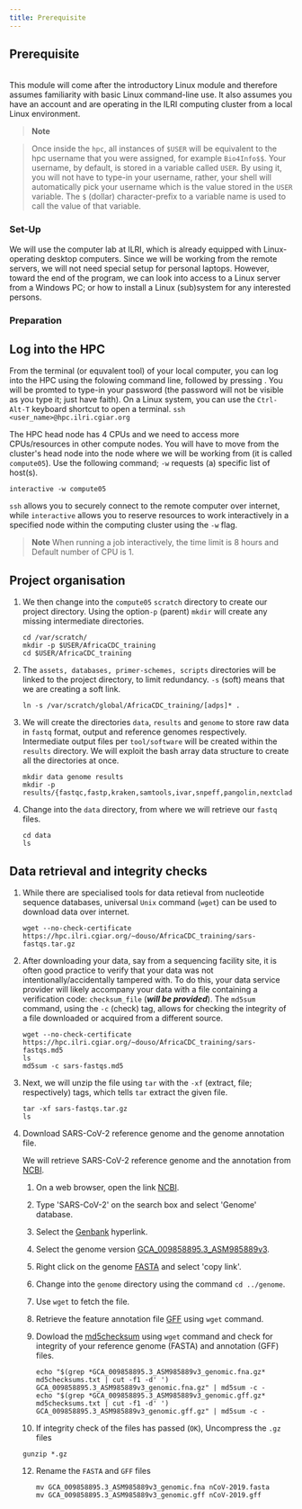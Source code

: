 ```yaml
---
title: Prerequisite
---
```


## Prerequisite
<br>
This module will come after the introductory Linux module and therefore assumes
familiarity with basic Linux command-line use. It also assumes you have an
account and are operating in the ILRI computing cluster from a local Linux
environment.

>**Note**

>Once inside the `hpc`, all instances of ```$USER``` will be equivalent to the
>hpc username that you were assigned, for example `Bio4Info$$`. Your username,
>by default, is stored in a variable called `USER`. By using it, you will not
>have to type-in your username, rather, your shell will automatically pick your
>username which is the value stored in the `USER` variable. The `$` (dollar)
>character-prefix to a variable name is used to call the value of that variable.

### Set-Up
We will use the computer lab at ILRI, which is already equipped with
Linux-operating desktop computers. Since we will be working from the remote
servers, we will not need special setup for personal laptops. However, toward
the end of the program, we can look into access to a Linux server from a Windows
PC; or how to install a Linux (sub)system for any interested persons.

### Preparation

## Log into the HPC
From the terminal (or equvalent tool) of your local computer, you can log into
the HPC using the folowing command line, followed by pressing <ENTER>. You will
be promted to type-in your password (the password will not be visible as you
type it; just have faith). On a Linux system, you can use the `Ctrl-Alt-T`
keyboard shortcut to open a terminal.
`ssh <user_name>@hpc.ilri.cgiar.org`

The HPC head node has 4 CPUs and we need to access more CPUs/resources in other
compute nodes.
You will have to move from the cluster's head node into the node where we will
be working from (it is called `compute05`). Use the following command; `-w`
requests (a) specific list of host(s).
```
interactive -w compute05
```

`ssh` allows you to securely connect to the remote computer over internet, while
`interactive` allows you to reserve resources to work interactively in a
specified node within the computing cluster using the `-w` flag.
>**Note**
>When running a job interactively, the time limit is 8 hours and Default number
>of CPU is 1.

## Project organisation

1. We then change into the `compute05` `scratch` directory to create our project
   directory. Using the option`-p` (parent) `mkdir` will create any missing
   intermediate directories.
    ```
    cd /var/scratch/
    mkdir -p $USER/AfricaCDC_training
    cd $USER/AfricaCDC_training
    ```
2. The `assets, databases, primer-schemes, scripts` directories will be linked
   to the project directory, to limit redundancy. `-s` (soft) means that we are
   creating a soft link.
    ```
    ln -s /var/scratch/global/AfricaCDC_training/[adps]* .
    ```
3. We will create the directories `data`, `results` and `genome` to store raw
   data in ```fastq``` format, output and reference genomes respectively.
   Intermediate output files per `tool/software` will be created within the
   `results` directory. We will exploit the bash array data structure to create
   all the directories at once.
    ```
    mkdir data genome results
    mkdir -p results/{fastqc,fastp,kraken,samtools,ivar,snpeff,pangolin,nextclade,multiqc,bowtie2,bedtools}
    ```
4. Change into the `data` directory, from where we will retrieve our ```fastq``` files.
    ```
    cd data
    ls
    ```
## Data retrieval and integrity checks
1. While there are specialised tools for data retieval from nucleotide sequence
   databases, universal `Unix` command (`wget`) can be used to download data
   over internet.
    ```
    wget --no-check-certificate https://hpc.ilri.cgiar.org/~douso/AfricaCDC_training/sars-fastqs.tar.gz
    ```
2. After downloading your data, say from a sequencing facility site, it is often
   good practice to verify that your data was not intentionally/accidentally
   tampered with. To do this, your data service provider will likely accompany
   your data with a file containing a verification code: `checksum_file`
   (***will be provided***). The `md5sum` command, using the `-c` (check) tag,
   allows for checking the integrity of a file downloaded or acquired from a
   different source.
    ```
    wget --no-check-certificate https://hpc.ilri.cgiar.org/~douso/AfricaCDC_training/sars-fastqs.md5
    ls
    md5sum -c sars-fastqs.md5
    ```
3. Next, we will unzip the file using `tar` with the `-xf` (extract, file;
   respectively) tags, which tells `tar` extract the given file.
    ```
    tar -xf sars-fastqs.tar.gz
    ls
    ```
4.  Download SARS-CoV-2 reference genome and the genome annotation file.

    We will retrieve SARS-CoV-2 reference genome and the annotation from [NCBI](https://www.ncbi.nlm.nih.gov/).
    1. On a web browser, open the link [NCBI](https://www.ncbi.nlm.nih.gov/).
    2. Type 'SARS-CoV-2' on the search box and select 'Genome' database.
    3. Select the [Genbank](https://ftp.ncbi.nlm.nih.gov/genomes/genbank/viral/Severe_acute_respiratory_syndrome-related_coronavirus/latest_assembly_versions/) hyperlink.
    4. Select the genome version [GCA_009858895.3_ASM985889v3](https://ftp.ncbi.nlm.nih.gov/genomes/genbank/viral/Severe_acute_respiratory_syndrome-related_coronavirus/latest_assembly_versions/GCA_009858895.3_ASM985889v3/).
    5. Right click on the genome [FASTA](https://ftp.ncbi.nlm.nih.gov/genomes/genbank/viral/Severe_acute_respiratory_syndrome-related_coronavirus/latest_assembly_versions/GCA_009858895.3_ASM985889v3/GCA_009858895.3_ASM985889v3_genomic.fna.gz) and select 'copy link'.
    6. Change into the ```genome``` directory using the command
    ```cd ../genome```.
    7. Use ```wget``` to fetch the file.
    8. Retrieve the feature annotation file [GFF](https://ftp.ncbi.nlm.nih.gov/genomes/genbank/viral/Severe_acute_respiratory_syndrome-related_coronavirus/latest_assembly_versions/GCA_009858895.3_ASM985889v3/GCA_009858895.3_ASM985889v3_genomic.gff.gz) using ```wget``` command.
    9. Dowload the [md5checksum](https://ftp.ncbi.nlm.nih.gov/genomes/genbank/viral/Severe_acute_respiratory_syndrome-related_coronavirus/latest_assembly_versions/GCA_009858895.3_ASM985889v3/md5checksums.txt)  using `wget` command and check for integrity of your reference genome (FASTA) and annotation (GFF) files.

        ```
        echo "$(grep *GCA_009858895.3_ASM985889v3_genomic.fna.gz* md5checksums.txt | cut -f1 -d' ') GCA_009858895.3_ASM985889v3_genomic.fna.gz" | md5sum -c -
        echo "$(grep *GCA_009858895.3_ASM985889v3_genomic.gff.gz* md5checksums.txt | cut -f1 -d' ') GCA_009858895.3_ASM985889v3_genomic.gff.gz" | md5sum -c -
        ```

    11. If integrity check of the files has passed (`OK`), Uncompress the ```.gz``` files
       ```
       gunzip *.gz
       ```
    12. Rename the `FASTA` and `GFF` files
        ```
        mv GCA_009858895.3_ASM985889v3_genomic.fna nCoV-2019.fasta
        mv GCA_009858895.3_ASM985889v3_genomic.gff nCoV-2019.gff
        ```